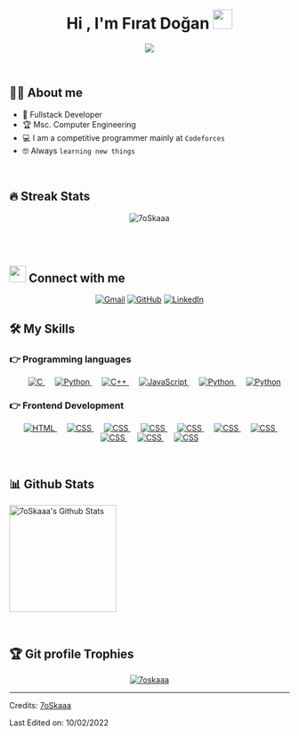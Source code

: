 <h1 align="center">Hi , I'm Fırat Doğan <img src="https://media.giphy.com/media/hvRJCLFzcasrR4ia7z/giphy.gif" width="35"></h1>
<p align="center">
  <a href="https://github.com/DenverCoder1/readme-typing-svg"><img src="https://readme-typing-svg.herokuapp.com?color=%2336BCF7&lines=Fullstack+Developer;Computer+Enginering+Master+Student;React%2C+React+Native;Node.js+(Express.js))](https://git.io/typing-svg"></a>
</p>


<br>




## :sassy_man:  About me
- :school: Fullstack Developer
- :trophy: Msc. Computer Engineering
- :computer: I am a competitive programmer mainly at `Codeforces`
- :nerd_face: Always `learning new things`

<br>

## 🔥 Streak Stats
<p align="center"><img src="https://github-readme-streak-stats.herokuapp.com/?user=ledmago&theme=algolia" alt="7oSkaaa" /></p>

<br>
<br>



## <img src="https://media.giphy.com/media/iY8CRBdQXODJSCERIr/giphy.gif" width="30px"> Connect with me
<p align="center">
	<a href="mailto:firatdogan0@gmail.com"><img img src="https://img.shields.io/badge/gmail-%23EA4335.svg?style=plastic&logo=gmail&logoColor=white" alt="Gmail"/></a>
	<a href="https://github.com/ledmago"><img src="https://img.shields.io/badge/github-%23181717.svg?style=plastic&logo=github&logoColor=white" alt="GitHub"/></a>
	<a href="https://www.linkedin.com/in/firat-dogan/"><img src="https://img.shields.io/badge/linkedin-%230A66C2.svg?style=plastic&logo=linkedin&logoColor=white" alt="LinkedIn"/></a>
</p>




## 🛠️ My Skills

### 👉 Programming languages

<p align="center"> 
  &emsp; 
  <a href="https://www.cprogramming.com/" target="_blank"> 
    <img alt="C" src="https://img.shields.io/badge/C++%20-%232370ED.svg?style=plastic&logo=c&logoColor=white">
  </a> 
  &emsp;
   <a href="https://www.python.org" target="_blank">
    <img alt="Python" src="https://img.shields.io/badge/Typescript%20-%2314354C.svg?style=plastic&logo=typescript&logoColor=white">
  </a>
  &emsp;
  <a href="https://www.w3schools.com/cpp/" target="_blank"> 
    <img alt="C++" src="https://img.shields.io/badge/C Sharp%20-%2300599C.svg?style=plastic&logo=c%2B%2B&logoColor=white">
  </a> 
  &emsp;
  <a href="https://developer.mozilla.org/en-US/docs/Web/JavaScript" target="_blank"> 
     <img alt="JavaScript" src="https://img.shields.io/badge/JavaScript%20-%23F7DF1E.svg?style=plastic&logo=javascript&logoColor=black">
   </a>
  &emsp;
 <a href="https://www.python.org" target="_blank">
    <img alt="Python" src="https://img.shields.io/badge/PHP%20-%2314354C.svg?style=plastic&logo=php&logoColor=white">
  </a>
  &emsp;
   <a href="https://www.python.org" target="_blank">
    <img alt="Python" src="https://img.shields.io/badge/Python%20-%2314354C.svg?style=plastic&logo=python&logoColor=white">
  </a>
</p>

### 👉 Frontend Development
<p align="center"> 
  &emsp; 
  <a href="https://www.w3.org/html/" target="_blank"> 
   <img alt="HTML" src="https://img.shields.io/badge/HTML5%20-%23E34F26.svg?style=plastic&logo=html5&logoColor=white">
  </a>   
  &emsp;
  <a href="https://www.w3schools.com/css/" target="_blank">
    <img alt="CSS" src="https://img.shields.io/badge/CSS%20-%231572B6.svg?style=plastic&logo=css3&logoColor=white">
  </a> 
  &emsp;
  <a href="https://www.w3schools.com/react/" target="_blank">
    <img alt="CSS" src="https://img.shields.io/badge/React%20-%231572B6.svg?style=plastic&logo=react&logoColor=white">
  </a> 
  &emsp;
  <a href="https://www.w3schools.com/css/" target="_blank">
    <img alt="CSS" src="https://img.shields.io/badge/React%20Native-%231572B6.svg?style=plastic&logo=react&logoColor=white">
  </a> 
 &emsp;
  <a href="https://www.w3schools.com/css/" target="_blank">
    <img alt="CSS" src="https://img.shields.io/badge/.NET%20MVC-%231572B6.svg?style=plastic&logo=net&logoColor=white">
  </a>
&emsp;
  <a href="https://www.w3schools.com/css/" target="_blank">
    <img alt="CSS" src="https://img.shields.io/badge/Redis-%231572B6.svg?style=plastic&logo=redis&logoColor=white">
  </a> 	
&emsp;
  <a href="https://www.w3schools.com/css/" target="_blank">
    <img alt="CSS" src="https://img.shields.io/badge/MongoDb-%231572B6.svg?style=plastic&logo=mongodb&logoColor=white">
  </a> 
&emsp;
  <a href="https://www.w3schools.com/css/" target="_blank">
    <img alt="CSS" src="https://img.shields.io/badge/ExpressJs-%231572B6.svg?style=plastic&logo=express&logoColor=white">
  </a> 	
&emsp;
  <a href="https://www.w3schools.com/css/" target="_blank">
    <img alt="CSS" src="https://img.shields.io/badge/SQL-%231572B6.svg?style=plastic&logo=sql&logoColor=white">
  </a> 
&emsp;
  <a href="https://www.w3schools.com/css/" target="_blank">
    <img alt="CSS" src="https://img.shields.io/badge/Redis-%231572B6.svg?style=plastic&logo=redis&logoColor=white">
  </a> 
</p>

<br/>

## 📊 Github Stats
<a href="https://github.com/ledmago/github-readme-stats"><img alt="7oSkaaa's Github Stats" src="https://camo.githubusercontent.com/8bc212624e7274509e888c040d0a0efa09101f616feecb5591a4280fdc1cfc14/68747470733a2f2f6769746875622d726561646d652d73746174732e76657263656c2e6170702f6170693f757365726e616d653d376f536b6161612673686f775f69636f6e733d7472756526636f756e745f707269766174653d74727565267468656d653d616c676f6c6961" height="192px" data-canonical-src="https://github-readme-stats.vercel.app/api?username=ledmago&amp;show_icons=true&amp;count_private=true&amp;theme=algolia" style="max-width: 100%;"></a>


<br/>

## :trophy: Git profile Trophies

<p align="center"> <a href="https://github.com/ryo-ma/github-profile-trophy"><img src="https://github-profile-trophy.vercel.app/?username=ledmago&layout=compact&theme=algolia" alt="7oskaaa" /></a> </p>

-----
Credits: [7oSkaaa](https://github.com/7oSkaaa)

Last Edited on: 10/02/2022
